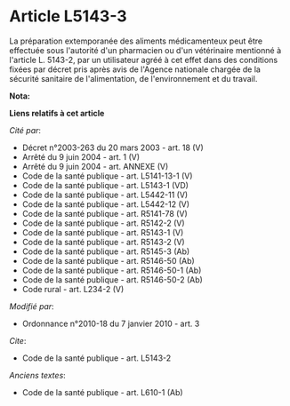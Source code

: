 # Article L5143-3

La préparation extemporanée des aliments médicamenteux peut être effectuée sous l'autorité d'un pharmacien ou d'un
vétérinaire mentionné à l'article L. 5143-2, par un utilisateur agréé à cet effet dans des conditions fixées par décret pris
après avis de l'Agence nationale chargée de la sécurité sanitaire de l'alimentation, de l'environnement et du travail.

**Nota:**



**Liens relatifs à cet article**

_Cité par_:

  - Décret n°2003-263 du 20 mars 2003 - art. 18 (V)
  - Arrêté du 9 juin 2004 - art. 1 (V)
  - Arrêté du 9 juin 2004 - art. ANNEXE (V)
  - Code de la santé publique - art. L5141-13-1 (V)
  - Code de la santé publique - art. L5143-1 (VD)
  - Code de la santé publique - art. L5442-11 (V)
  - Code de la santé publique - art. L5442-12 (V)
  - Code de la santé publique - art. R5141-78 (V)
  - Code de la santé publique - art. R5142-2 (V)
  - Code de la santé publique - art. R5143-1 (V)
  - Code de la santé publique - art. R5143-2 (V)
  - Code de la santé publique - art. R5145-3 (Ab)
  - Code de la santé publique - art. R5146-50 (Ab)
  - Code de la santé publique - art. R5146-50-1 (Ab)
  - Code de la santé publique - art. R5146-50-2 (Ab)
  - Code rural - art. L234-2 (V)

_Modifié par_:

  - Ordonnance n°2010-18 du 7 janvier 2010 - art. 3

_Cite_:

  - Code de la santé publique - art. L5143-2

_Anciens textes_:

  - Code de la santé publique - art. L610-1 (Ab)
